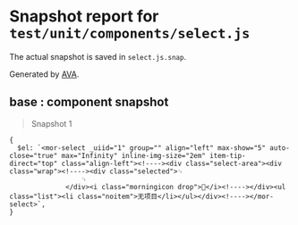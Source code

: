 # Snapshot report for `test/unit/components/select.js`

The actual snapshot is saved in `select.js.snap`.

Generated by [AVA](https://ava.li).

## base : component snapshot

> Snapshot 1

    {
      $el: `<mor-select _uiid="1" group="" align="left" max-show="5" auto-close="true" max="Infinity" inline-img-size="2em" item-tip-direct="top" class="align-left"><!----><div class="select-area"><div class="wrap"><!----><div class="selected">␊
                      ␊
                  </div><i class="morningicon drop"></i><!----></div><ul class="list"><li class="noitem">无项目</li></ul></div><!----></mor-select>`,
    }
